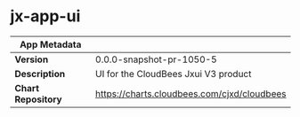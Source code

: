 # jx-app-ui

|App Metadata||
|---|---|
| **Version** | 0.0.0-snapshot-pr-1050-5 |
| **Description** | UI for the CloudBees Jxui V3 product |
| **Chart Repository** | https://charts.cloudbees.com/cjxd/cloudbees |
